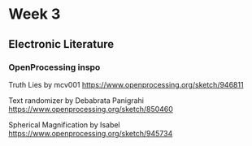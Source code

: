 # Week 3

## Electronic Literature
### OpenProcessing inspo
Truth Lies by mcv001 https://www.openprocessing.org/sketch/946811

Text randomizer by Debabrata Panigrahi https://www.openprocessing.org/sketch/850460

Spherical Magnification by Isabel https://www.openprocessing.org/sketch/945734
